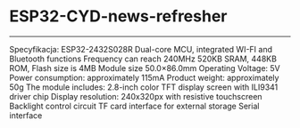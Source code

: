 # ESP32-CYD-news-refresher

__________________________________

Specyfikacja:
ESP32-2432S028R
Dual-core MCU, integrated WI-FI and Bluetooth functions
Frequency can reach 240MHz
520KB SRAM, 448KB ROM, Flash size is 4MB
Module size 50.0×86.0mm
Operating Voltage: 5V
Power consumption: approximately 115mA
Product weight: approximately 50g
The module includes:
2.8-inch color TFT display screen with ILI9341 driver chip
Display resolution: 240x320px with resistive touchscreen
Backlight control circuit
TF card interface for external storage
Serial interface
